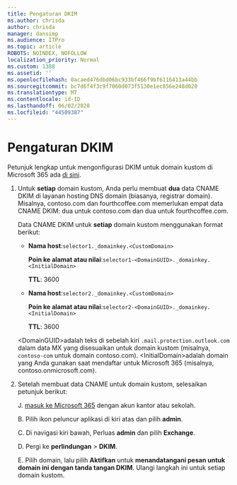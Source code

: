 ```yaml
---
title: Pengaturan DKIM
ms.author: chrisda
author: chrisda
manager: dansimp
ms.audience: ITPro
ms.topic: article
ROBOTS: NOINDEX, NOFOLLOW
localization_priority: Normal
ms.custom: 1388
ms.assetid: ''
ms.openlocfilehash: 0acaed476dbd06bc933bf466f9bf6116413a44bb
ms.sourcegitcommit: bc7d6f4f3c9f7060d073f5130e1ec856e248d020
ms.translationtype: MT
ms.contentlocale: id-ID
ms.lasthandoff: 06/02/2020
ms.locfileid: "44509387"
---
```

# <a name="setup-dkim"></a>Pengaturan DKIM

Petunjuk lengkap untuk mengonfigurasi DKIM untuk domain kustom di Microsoft 365 ada [di sini](https://docs.microsoft.com/microsoft-365/security/office-365-security/use-dkim-to-validate-outbound-email#steps-you-need-to-do-to-manually-set-up-dkim).

1. Untuk **setiap** domain kustom, Anda perlu membuat **dua** data CNAME DKIM di layanan hosting DNS domain (biasanya, registrar domain). Misalnya, contoso.com dan fourthcoffee.com memerlukan empat data CNAME DKIM: dua untuk contoso.com dan dua untuk fourthcoffee.com.

   Data CNAME DKIM untuk **setiap** domain kustom menggunakan format berikut:

   - **Nama host**:`selector1._domainkey.<CustomDomain>`

     **Poin ke alamat atau nilai**:`selector1-<DomainGUID>._domainkey.<InitialDomain>`

     **TTL**: 3600

   - **Nama host**:`selector2._domainkey.<CustomDomain>`

     **Poin ke alamat atau nilai**:`selector2-<DomainGUID>._domainkey.<InitialDomain>`

     **TTL**: 3600

   \<DomainGUID\>adalah teks di sebelah kiri `.mail.protection.outlook.com` dalam data MX yang disesuaikan untuk domain kustom (misalnya, `contoso-com` untuk domain contoso.com). \<InitialDomain\>adalah domain yang Anda gunakan saat mendaftar untuk Microsoft 365 (misalnya, contoso.onmicrosoft.com).

2. Setelah membuat data CNAME untuk domain kustom, selesaikan petunjuk berikut:

   J. [masuk ke Microsoft 365](https://support.office.microsoft.com/article/e9eb7d51-5430-4929-91ab-6157c5a050b4) dengan akun kantor atau sekolah.

   B. Pilih ikon peluncur aplikasi di kiri atas dan pilih **admin**.

   C. Di navigasi kiri bawah, Perluas **admin** dan pilih **Exchange**.

   D. Pergi ke **perlindungan**  >  **DKIM**.

   E. Pilih domain, lalu pilih **Aktifkan** untuk **menandatangani pesan untuk domain ini dengan tanda tangan DKIM**. Ulangi langkah ini untuk setiap domain kustom.

